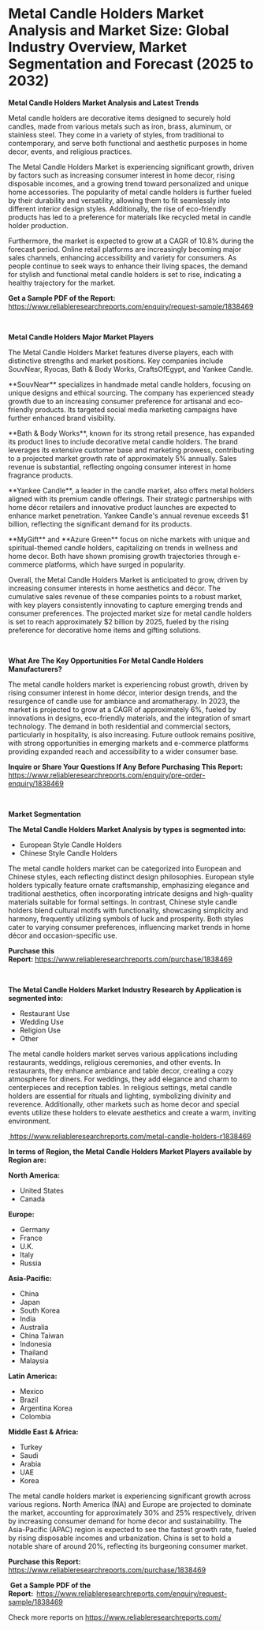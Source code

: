 <p><h1>Metal Candle Holders Market Analysis and Market Size: Global Industry Overview, Market Segmentation and Forecast (2025 to 2032)</h1></p><p><strong>Metal Candle Holders Market Analysis and Latest Trends</strong></p>
<p><p>Metal candle holders are decorative items designed to securely hold candles, made from various metals such as iron, brass, aluminum, or stainless steel. They come in a variety of styles, from traditional to contemporary, and serve both functional and aesthetic purposes in home decor, events, and religious practices.</p><p>The Metal Candle Holders Market is experiencing significant growth, driven by factors such as increasing consumer interest in home decor, rising disposable incomes, and a growing trend toward personalized and unique home accessories. The popularity of metal candle holders is further fueled by their durability and versatility, allowing them to fit seamlessly into different interior design styles. Additionally, the rise of eco-friendly products has led to a preference for materials like recycled metal in candle holder production.</p><p>Furthermore, the market is expected to grow at a CAGR of 10.8% during the forecast period. Online retail platforms are increasingly becoming major sales channels, enhancing accessibility and variety for consumers. As people continue to seek ways to enhance their living spaces, the demand for stylish and functional metal candle holders is set to rise, indicating a healthy trajectory for the market.</p></p>
<p><strong>Get a Sample PDF of the Report:&nbsp;</strong> <a href="https://www.reliableresearchreports.com/enquiry/request-sample/1838469?utm_campaign=3278&utm_medium=2&utm_source=Github&utm_content=ia&utm_term=05042025&utm_id=metal-candle-holders">https://www.reliableresearchreports.com/enquiry/request-sample/1838469</a></p>
<p>&nbsp;</p>
<p><strong>Metal Candle Holders Major Market Players</strong></p>
<p><p>The Metal Candle Holders Market features diverse players, each with distinctive strengths and market positions. Key companies include SouvNear, Ryocas, Bath & Body Works, CraftsOfEgypt, and Yankee Candle.</p><p>**SouvNear** specializes in handmade metal candle holders, focusing on unique designs and ethical sourcing. The company has experienced steady growth due to an increasing consumer preference for artisanal and eco-friendly products. Its targeted social media marketing campaigns have further enhanced brand visibility.</p><p>**Bath & Body Works**, known for its strong retail presence, has expanded its product lines to include decorative metal candle holders. The brand leverages its extensive customer base and marketing prowess, contributing to a projected market growth rate of approximately 5% annually. Sales revenue is substantial, reflecting ongoing consumer interest in home fragrance products.</p><p>**Yankee Candle**, a leader in the candle market, also offers metal holders aligned with its premium candle offerings. Their strategic partnerships with home décor retailers and innovative product launches are expected to enhance market penetration. Yankee Candle's annual revenue exceeds $1 billion, reflecting the significant demand for its products.</p><p>**MyGift** and **Azure Green** focus on niche markets with unique and spiritual-themed candle holders, capitalizing on trends in wellness and home decor. Both have shown promising growth trajectories through e-commerce platforms, which have surged in popularity.</p><p>Overall, the Metal Candle Holders Market is anticipated to grow, driven by increasing consumer interests in home aesthetics and décor. The cumulative sales revenue of these companies points to a robust market, with key players consistently innovating to capture emerging trends and consumer preferences. The projected market size for metal candle holders is set to reach approximately $2 billion by 2025, fueled by the rising preference for decorative home items and gifting solutions.</p></p>
<p>&nbsp;</p>
<p><strong>What Are The Key Opportunities For Metal Candle Holders Manufacturers?</strong></p>
<p><p>The metal candle holders market is experiencing robust growth, driven by rising consumer interest in home décor, interior design trends, and the resurgence of candle use for ambiance and aromatherapy. In 2023, the market is projected to grow at a CAGR of approximately 6%, fueled by innovations in designs, eco-friendly materials, and the integration of smart technology. The demand in both residential and commercial sectors, particularly in hospitality, is also increasing. Future outlook remains positive, with strong opportunities in emerging markets and e-commerce platforms providing expanded reach and accessibility to a wider consumer base.</p></p>
<p><strong>Inquire or Share Your Questions If Any Before Purchasing This Report:</strong> <a href="https://www.reliableresearchreports.com/enquiry/pre-order-enquiry/1838469?utm_campaign=3278&utm_medium=2&utm_source=Github&utm_content=ia&utm_term=05042025&utm_id=metal-candle-holders">https://www.reliableresearchreports.com/enquiry/pre-order-enquiry/1838469</a></p>
<p>&nbsp;</p>
<p><strong>Market Segmentation</strong></p>
<p><strong>The Metal Candle Holders Market Analysis by types is segmented into:</strong></p>
<p><ul><li>European Style Candle Holders</li><li>Chinese Style Candle Holders</li></ul></p>
<p><p>The metal candle holders market can be categorized into European and Chinese styles, each reflecting distinct design philosophies. European style holders typically feature ornate craftsmanship, emphasizing elegance and traditional aesthetics, often incorporating intricate designs and high-quality materials suitable for formal settings. In contrast, Chinese style candle holders blend cultural motifs with functionality, showcasing simplicity and harmony, frequently utilizing symbols of luck and prosperity. Both styles cater to varying consumer preferences, influencing market trends in home décor and occasion-specific use.</p></p>
<p><strong>Purchase this Report:&nbsp;</strong><a href="https://www.reliableresearchreports.com/purchase/1838469?utm_campaign=3278&utm_medium=2&utm_source=Github&utm_content=ia&utm_term=05042025&utm_id=metal-candle-holders">https://www.reliableresearchreports.com/purchase/1838469</a></p>
<p>&nbsp;</p>
<p><strong>The Metal Candle Holders Market Industry Research by Application is segmented into:</strong></p>
<p><ul><li>Restaurant Use</li><li>Wedding Use</li><li>Religion Use</li><li>Other</li></ul></p>
<p><p>The metal candle holders market serves various applications including restaurants, weddings, religious ceremonies, and other events. In restaurants, they enhance ambiance and table decor, creating a cozy atmosphere for diners. For weddings, they add elegance and charm to centerpieces and reception tables. In religious settings, metal candle holders are essential for rituals and lighting, symbolizing divinity and reverence. Additionally, other markets such as home decor and special events utilize these holders to elevate aesthetics and create a warm, inviting environment.</p></p>
<p><a href="https://www.reliableresearchreports.com/metal-candle-holders-r1838469?utm_campaign=3278&utm_medium=2&utm_source=Github&utm_content=ia&utm_term=05042025&utm_id=metal-candle-holders">&nbsp;https://www.reliableresearchreports.com/metal-candle-holders-r1838469</a></p>
<p><strong>In terms of Region, the Metal Candle Holders Market Players available by Region are:</strong></p>
<p>
    <p> <strong> North America: </strong>
        <ul>
            <li>United States</li>
            <li>Canada</li>
        </ul>
        </p> 
    <p> <strong> Europe: </strong>
        <ul>
            <li>Germany</li>
            <li>France</li>
            <li>U.K.</li>
            <li>Italy</li>
            <li>Russia</li>
        </ul>
        </p> 
    <p> <strong> Asia-Pacific: </strong>
        <ul>
            <li>China</li>
            <li>Japan</li>
            <li>South Korea</li>
            <li>India</li>
            <li>Australia</li>
            <li>China Taiwan</li>
            <li>Indonesia</li>
            <li>Thailand</li>
            <li>Malaysia</li>
        </ul>
        </p> 
    <p> <strong> Latin America: </strong>
        <ul>
            <li>Mexico</li>
            <li>Brazil</li>
            <li>Argentina Korea</li>
            <li>Colombia</li>
        </ul>
        </p> 
    <p> <strong> Middle East & Africa: </strong>
        <ul>
            <li>Turkey</li>
            <li>Saudi</li>
            <li>Arabia</li>
            <li>UAE</li>
            <li>Korea</li>
        </ul>
    </p>
    </p>
<p><p>The metal candle holders market is experiencing significant growth across various regions. North America (NA) and Europe are projected to dominate the market, accounting for approximately 30% and 25% respectively, driven by increasing consumer demand for home decor and sustainability. The Asia-Pacific (APAC) region is expected to see the fastest growth rate, fueled by rising disposable incomes and urbanization. China is set to hold a notable share of around 20%, reflecting its burgeoning consumer market.</p></p>
<p><strong>Purchase this Report: </strong><a href="https://www.reliableresearchreports.com/purchase/1838469?utm_campaign=3278&utm_medium=2&utm_source=Github&utm_content=ia&utm_term=05042025&utm_id=metal-candle-holders">https://www.reliableresearchreports.com/purchase/1838469</a></p>
<p>&nbsp;<strong>Get a Sample PDF of the Report:&nbsp;&nbsp;</strong><a href="https://www.reliableresearchreports.com/enquiry/request-sample/1838469?utm_campaign=3278&utm_medium=2&utm_source=Github&utm_content=ia&utm_term=05042025&utm_id=metal-candle-holders">https://www.reliableresearchreports.com/enquiry/request-sample/1838469</a></p>
<p><strong></strong></p>
<p>Check more reports on <a href="https://www.reliableresearchreports.com/?utm_campaign=3278&utm_medium=2&utm_source=Github&utm_content=ia&utm_term=05042025&utm_id=metal-candle-holders">https://www.reliableresearchreports.com/</a></p>